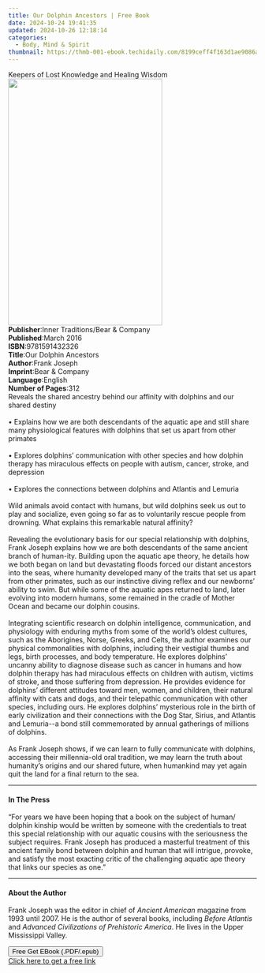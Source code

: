 ```yaml
---
title: Our Dolphin Ancestors | Free Book
date: 2024-10-24 19:41:35
updated: 2024-10-26 12:18:14
categories:
  - Body, Mind & Spirit
thumbnail: https://thmb-001-ebook.techidaily.com/8199ceff4f163d1ae9086acd685b850db17c29a5db739a912d118e5cc9623cc1.jpg
---
```

<main id="book-container">
  <div class="flex flex-col">
    <div class="book-brief flex-1 py-6 px-4 sm:p-6 md:py-10 md:px-8">
      <!-- brief-->
      <div class="book-brief-main">
        Keepers of Lost Knowledge and Healing Wisdom
      </div>
    </div>
    <div
      class="book-meta-info flex-1 grid gap-4 col-start-1 col-end-3 row-start-1 sm:mb-6 sm:grid-cols-4 lg:gap-6 lg:col-start-2 lg:row-end-6 lg:row-span-6 lg:mb-0"
    >
      <div
        class="book-meta-info-left place-content-center mt-4 p-4 text-sm leading-6 col-start-2 col-span-2 dark:text-slate-400"
      >
        <img
          class="w-full h-500 object-cover rounded-lg sm:h-255 sm:col-span-2 lg:col-span-full"
          src="https://img-001-ebook.techidaily.com/38fb8bb1bbe5a81191ea9faa0ce52d61fec6d9c94561ae0ede40bbf425001930.jpg"
          alt=""
          width="312"
          height="500"
        />
      </div>
      <div
        class="book-meta-info-right mt-2 col-start-1 row-start-2 col-span-3 self-center"
      >
        <!-- meta data  -->
        <div class="flex flex-col px-4 md:px-8">
          <div class="flex-1">
            <strong>Publisher</strong>:<span class="px-2"
              >Inner Traditions/Bear &amp; Company</span
            >
          </div>
          <div class="flex-1">
            <strong>Published</strong>:<span class="px-2">March 2016</span>
          </div>
          <div class="flex-1">
            <strong>ISBN</strong>:<span class="px-2">9781591432326</span>
          </div>
          <div class="flex-1">
            <strong>Title</strong>:<span class="px-2"
              >Our Dolphin Ancestors</span
            >
          </div>
          <div class="flex-1">
            <strong>Author</strong>:<span class="px-2">Frank Joseph</span>
          </div>
          <div class="flex-1">
            <strong>Imprint</strong>:<span class="px-2"
              >Bear &amp; Company</span
            >
          </div>
          <div class="flex-1">
            <strong>Language</strong>:<span class="px-2">English</span>
          </div>
          <div class="flex-1">
            <strong>Number of Pages</strong>:<span class="px-2">312</span>
          </div>
        </div>
      </div>
    </div>
    <div class="book-description flex-1 py-6 px-4 sm:p-6 md:py-10 md:px-8">
      <div class="book-description-main">
        <div accordion-content="" id="description">
          Reveals the shared ancestry behind our affinity with dolphins and our
          shared destiny <br />
          <br />• Explains how we are both descendants of the aquatic ape and
          still share many physiological features with dolphins that set us
          apart from other primates <br />
          <br />• Explores dolphins’ communication with other species and how
          dolphin therapy has miraculous effects on people with autism, cancer,
          stroke, and depression <br />
          <br />• Explores the connections between dolphins and Atlantis and
          Lemuria <br />
          <br />Wild animals avoid contact with humans, but wild dolphins seek
          us out to play and socialize, even going so far as to voluntarily
          rescue people from drowning. What explains this remarkable natural
          affinity? <br />
          <br />Revealing the evolutionary basis for our special relationship
          with dolphins, Frank Joseph explains how we are both descendants of
          the same ancient branch of human-ity. Building upon the aquatic ape
          theory, he details how we both began on land but devastating floods
          forced our distant ancestors into the seas, where humanity developed
          many of the traits that set us apart from other primates, such as our
          instinctive diving reflex and our newborns’ ability to swim. But while
          some of the aquatic apes returned to land, later evolving into modern
          humans, some remained in the cradle of Mother Ocean and became our
          dolphin cousins. <br />
          <br />Integrating scientific research on dolphin intelligence,
          communication, and physiology with enduring myths from some of the
          world’s oldest cultures, such as the Aborigines, Norse, Greeks, and
          Celts, the author examines our physical commonalities with dolphins,
          including their vestigial thumbs and legs, birth processes, and body
          temperature. He explores dolphins’ uncanny ability to diagnose disease
          such as cancer in humans and how dolphin therapy has had miraculous
          effects on children with autism, victims of stroke, and those
          suffering from depression. He provides evidence for dolphins’
          different attitudes toward men, women, and children, their natural
          affinity with cats and dogs, and their telepathic communication with
          other species, including ours. He explores dolphins’ mysterious role
          in the birth of early civilization and their connections with the Dog
          Star, Sirius, and Atlantis and Lemuria--a bond still commemorated by
          annual gatherings of millions of dolphins. <br />
          <br />As Frank Joseph shows, if we can learn to fully communicate with
          dolphins, accessing their millennia-old oral tradition, we may learn
          the truth about humanity’s origins and our shared future, when
          humankind may yet again quit the land for a final return to the sea.
        </div>
        <div class="accordion-fader"></div>
      </div>
    </div>
    <div class="book-excerpts flex-1 py-6 px-4 sm:p-6 md:py-10 md:px-8">
      <!-- excerpts-->
      <div class="book-excerpts-main">
        <hr />
        <h4 class="placeholder placeholder-heading">
          <span>In The Press</span>
        </h4>
        <p>
          “For years we have been hoping that a book on the subject of human/
          dolphin kinship would be written by someone with the credentials to
          treat this special relationship with our aquatic cousins with the
          seriousness the subject requires. Frank Joseph has produced a
          masterful treatment of this ancient family bond between dolphin and
          human that will intrigue, provoke, and satisfy the most exacting
          critic of the challenging aquatic ape theory that links our species as
          one.”
        </p>
      </div>
    </div>
    <div class="book-about-author flex-1 py-6 px-4 sm:p-6 md:py-10 md:px-8">
      <!-- about author-->
      <div class="book-main-author-main">
        <hr />
        <h4 class="placeholder placeholder-heading">
          <span>About the Author</span>
        </h4>
        <p>
          Frank Joseph was the editor in chief of
          <i>Ancient American</i> magazine from 1993 until 2007. He is the
          author of several books, including <i>Before Atlantis</i> and
          <i>Advanced Civilizations of Prehistoric America</i>. He lives in the
          Upper Mississippi Valley.
        </p>
      </div>
    </div>
    <div class="book-free-get flex-1 py-6 px-4 sm:p-6 md:py-10 md:px-8">
      <button
        id="btn-free-get"
        class="bg-blue-500 hover:bg-blue-700 text-white font-bold py-2 px-4 rounded"
      >
        Free Get EBook (.PDF/.epub)
      </button>
      <div id="countdown-display" class="px-2 text-lg mt-2"></div>
      <a
        id="free-link"
        class="hidden bg-blue-500 hover:bg-blue-700 text-white font-bold py-2 px-4 rounded"
        href="https://www.ebooks.com/en-us/book/95782517/our-dolphin-ancestors/frank-joseph/"
        target="_blank"
        >Click here to get a free link</a
      >
    </div>
    <script>
      let countdownTime = 0;
      let countdownInterval = null;
      document
        .getElementById('btn-free-get')
        .addEventListener('click', startCountdown);
      function startCountdown() {
        countdownTime = new Date().getTime() + 60000 * 3;
        countdownInterval = setInterval(updateCountdown, 1000);
        document.getElementById('btn-free-get').disabled = true;
        document
          .getElementById('btn-free-get')
          .classList.add('bg-gray-500', 'cursor-not-allowed');
      }
      function updateCountdown() {
        let currentTime = new Date().getTime();
        let timeLeft = countdownTime - currentTime;
        let secondsLeft = Math.floor(timeLeft / 1000);
        document.getElementById('countdown-display').innerHTML =
          `Remaining time: ${secondsLeft} seconds.`;
        if (secondsLeft <= 0) {
          clearInterval(countdownInterval);
          document.getElementById('btn-free-get').classList.add('hidden');
          document.getElementById('free-link').classList.remove('hidden');
          document.getElementById('countdown-display').innerHTML = '';
        }
      }
    </script>
  </div>
</main>
